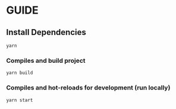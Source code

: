 # GUIDE

## Install Dependencies

```
yarn
```

### Compiles and build project

```
yarn build
```

### Compiles and hot-reloads for development (run locally)

```
yarn start
```